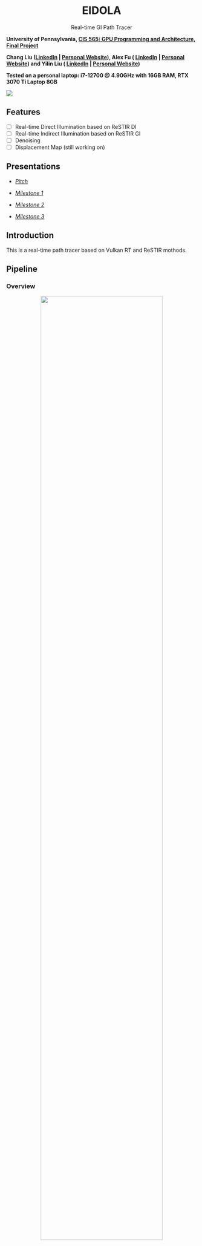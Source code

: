 <div align="center">
    <h1>EIDOLA</h1>
    Real-time GI Path Tracer
</div>

**University of Pennsylvania, [CIS 565: GPU Programming and Architecture, Final Project ](https://cis565-fall-2022.github.io/)**

**Chang Liu ([LinkedIn](https://www.linkedin.com/in/chang-liu-0451a6208/) | [Personal Website](https://hummawhite.github.io/)), Alex Fu ( [LinkedIn](https://www.linkedin.com/in/alex-fu-b47b67238/) |  [Personal Website](https://thecger.com/)) and Yilin Liu ( [LinkedIn](https://www.linkedin.com/in/yilin-liu-9538ba1a5/) |  [Personal Website](https://yilin.games/))**

**Tested on a personal laptop: i7-12700 @ 4.90GHz with 16GB RAM, RTX 3070 Ti Laptop 8GB**

![](./images/bistro_ext.jpg)


## Features

- [ ] Real-time Direct Illumination based on ReSTIR DI
- [ ] Real-time Indirect Illumination based on ReSTIR GI
- [ ] Denoising
- [ ] Displacement Map (still working on)

## Presentations

- [*Pitch*](https://docs.google.com/presentation/d/1NLRpVT09ZlEVntIzB865NTc5noMcgNP8SMXB7Bp0KEk)

- [*Milestone 1*](https://docs.google.com/presentation/d/1NLRpVT09ZlEVntIzB865NTc5noMcgNP8SMXB7Bp0KEk/edit?usp=sharing)

- [*Milestone 2*](https://drive.google.com/file/d/1okQr6V4lZn3Exx-DBy-BUHfuLg3T9ZYt/view)

- [*Milestone 3*](#)

## Introduction

This is a real-time path tracer based on Vulkan RT and ReSTIR mothods. 

## Pipeline

### Overview

<div align="center">
    <img src="./images/pipeline_overview.png" width="80%" />
</div>
<h4>Direct illumination</h4>
<div align="center">
    <img src="./images/pipeline_direct.png" width="80%" />
</div>
<h4>Indirect illumination</h4>
<div align="center">
    <img src="./images/pipeline_indirect.png" width="80%" />
</div>


### Resampling & Spatiotemporal Approaches

Our implementation largely relies on resampling and spatial & temporal techniques.

...

### Direct Illumination

#### G-Buffer

All our ReSTIR and denoising process later require screen space geometry information, so we need to generate G-Buffer. By this time, our G-Buffer is generated along with ray tracing. Here is our G-Buffer layout (we will illustrate this later):

- Depth: float
- Normal: vec3
- Albedo: vec3
- Mat ID: uint
- Material (metallic, roughness, transmission & ior): vec4
- Motion vector: ivec2

To save memory and reduce bandwidth occupancy, our G-Buffer components are compressed with different techniques. After compression, our G-Buffer looks like this:

- Depth: 4 bytes
- Normal: 4 bytes
- Albedo: 3 bytes
- Hashed Mat ID: 1 byte
- Material: 4 bytes
- Motion vector: 4 bytes

Which saves 56 - 20 = 36 bytes per pixel.

#### Direct ReSTIR

We implemented ReSTIR DI [[B. Benedikt et al., SIG 2020]]() for our direct illumination. However, different from the original paper, we did several modifications to make it more suitable for real-time path tracing:

- First, we observed that, to maintain a relatively temporally stable output from ReSTIR, the number of RIS samples we sample in each ray tracing pass does not have to be very large (e.g., M = 32 in the paper). M = 4 is enough.
- Second, for reservoir clamping, we clamped the M of valid temporally neighboring reservoir to about 80x of current ones. This helps our direct illumination to quickly adapt to updated camera perspectives while keeping stable.
- Last, we didn't use spatial resampling in our implementation, though we have it as an option in our code. This is because spatial resampling is time consuming. And our implementation of spatial resampling doesn't produce much improvement. So instead, we tried to use a spatial filter to remove noise.

### Indirect Illumination

#### Indirect ReSTIR

For indirect illumination, we implemented ReSTIR GI [[S. Ouyang et al., HPG 2021]](). Similar to DI, we did not use spatial resampling.

...

#### Reduced Resolution & Block-wise Long Paths

Based on the nature of tracing longer paths and perform more occlusion tests, we observed that tracing indirect lighting is much slower than direct. For example, before we optimized indirect lighting, running the Bistro Exterior scene takes 3.9 ms for direct and 25 ms for indirect.

Wasting time on tracing relatively insignificant component is not effective. Usually the variation of indirect illumination is at lower frequency based on the assumption that most surfaces in a scene are diffuse. With not so sharp variation, we could possibly trace less rays and use interpolation to reconstruct indirect illumination. In our path tracer, we reduce the resolution for indirect lighting to 1/4 of direct lighting and then do "fake" upscaling to produce a full resolution image. The approach we use is blending neighboring pixels, but not as far as bilinear filtering, which we believe could preserve some sharp  details on edges.

Besides, we did as suggested in the ReSTIR GI paper, that to decide whether to trace longer paths with Russian roulette on a block level. We only allow 25% of rays to trace multiple bounces, while the rest 75% trace one bounce.

### Denoising

#### A Lightweight Edge-Avoiding A-Trous Filter

In both ReSTIR DI and GI we have already included reuse of temporally neighboring samples, which gives us pretty decent temporally stable results. Therefore when it comes to denoising, we don't necessarily need a spatiotemporal denoiser like SVGF, not to say that temporally reused outputs from ReSTIR are correlated and prone to artifacts if denoised temporally.

Just like what we did in project 4, our denoising process is logically divided into three stages: demodulation, filtering and remodulation. We let the output from ReSTIR to be divided by screen-space albedo (trick by setting materials' base color to 1), and do tone mapping to compress radiance values into a range that denoiser can handle well.

The direct and indirect components are filtered separately and merged after filtering. For direct we use a 4-level wavelet filter since it's already smooth. For indirect, we use a 6-level wavelet to reduce flickering.

|                        | Direct                  | Indirect                | Combined                |
| ---------------------- | ----------------------- | ----------------------- | ----------------------- |
| Demodulated Input      | ![](./images/dir.jpg)   | ![](./images/ind.jpg)   | ![](./images/com.jpg)   |
| Denoised + Remodulated | ![](./images/dir_d.jpg) | ![](./images/ind_d.jpg) | ![](./images/com_d.jpg) |



## Future Improvement

### ...

## Third Party Credit

### Base Code

- [*Vk_Raytrace*](https://github.com/nvpro-samples/vk_raytrace)

### Assets

- [*GLTF Scene: Amazon Lumberyard Bistro*](https://developer.nvidia.com/orca/amazon-lumberyard-bistro)

- [*GLTF Scene: Crytek Sponza*](https://github.com/KhronosGroup/glTF-Sample-Models/blob/master/2.0/Sponza/glTF/Sponza.gltf)

### Referrences

- [Bitterli, Benedikt, et al. "Spatiotemporal reservoir resampling for real-time ray tracing with dynamic direct lighting." ACM Transactions on Graphics (TOG) 39.4 (2020): 148-1.](https://cs.dartmouth.edu/wjarosz/publications/bitterli20spatiotemporal.html)

-  [Daniel Wright. "Radiance Caching for Real-time Global Illumination." Advances in Real-Time Rendering in Games.SIGGRAPH 2021](https://advances.realtimerendering.com/s2021/index.html)

- [Kajiya Global Illumination Overview](https://github.com/EmbarkStudios/kajiya/blob/main/docs/gi-overview.md)

- [Ouyang, Yaobin, et al. "ReSTIR GI: Path Resampling for Real‐Time Path Tracing." Computer Graphics Forum. Vol. 40. No. 8. 2021.](https://research.nvidia.com/publication/2021-06_restir-gi-path-resampling-real-time-path-tracing)

- [Thonat, Theo, et al. "Tessellation-free displacement mapping for ray tracing." ACM Transactions on Graphics (TOG) 40.6 (2021): 1-16.](https://research.adobe.com/publication/tessellation-free-displacement-mapping-for-ray-tracing/#:~:text=Displacement%20mapping%20is%20a%20powerful,a%20significant%20amount%20of%20memory.)
